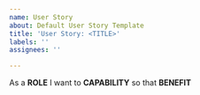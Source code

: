 ```yaml
---
name: User Story
about: Default User Story Template
title: 'User Story: <TITLE>'
labels: ''
assignees: ''

---
```


As a **ROLE** I want to **CAPABILITY** so that **BENEFIT**
